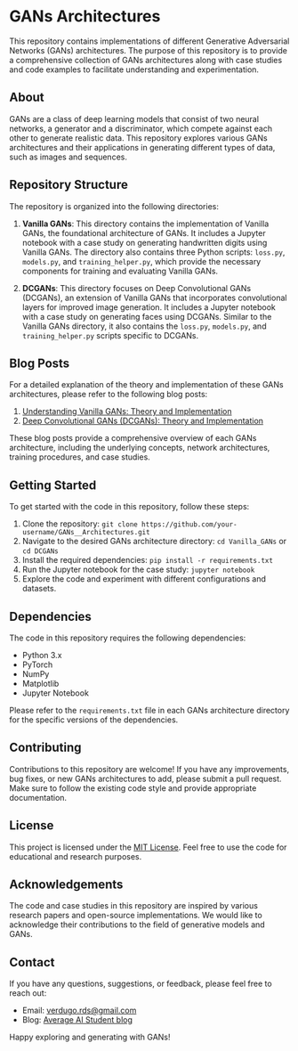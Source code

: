 # GANs Architectures

This repository contains implementations of different Generative Adversarial Networks (GANs) architectures. The purpose of this repository is to provide a comprehensive collection of GANs architectures along with case studies and code examples to facilitate understanding and experimentation.

## About

GANs are a class of deep learning models that consist of two neural networks, a generator and a discriminator, which compete against each other to generate realistic data. This repository explores various GANs architectures and their applications in generating different types of data, such as images and sequences.

## Repository Structure

The repository is organized into the following directories:

1. **Vanilla GANs**: This directory contains the implementation of Vanilla GANs, the foundational architecture of GANs. It includes a Jupyter notebook with a case study on generating handwritten digits using Vanilla GANs. The directory also contains three Python scripts: `loss.py`, `models.py`, and `training_helper.py`, which provide the necessary components for training and evaluating Vanilla GANs.

2. **DCGANs**: This directory focuses on Deep Convolutional GANs (DCGANs), an extension of Vanilla GANs that incorporates convolutional layers for improved image generation. It includes a Jupyter notebook with a case study on generating faces using DCGANs. Similar to the Vanilla GANs directory, it also contains the `loss.py`, `models.py`, and `training_helper.py` scripts specific to DCGANs.

## Blog Posts

For a detailed explanation of the theory and implementation of these GANs architectures, please refer to the following blog posts:

1. [Understanding Vanilla GANs: Theory and Implementation](https://averageaistudent.com/vanilla-gans/)
2. [Deep Convolutional GANs (DCGANs): Theory and Implementation](https://averageaistudent.com/dc-gans/)

These blog posts provide a comprehensive overview of each GANs architecture, including the underlying concepts, network architectures, training procedures, and case studies.

## Getting Started

To get started with the code in this repository, follow these steps:

1. Clone the repository: `git clone https://github.com/your-username/GANs__Architectures.git`
2. Navigate to the desired GANs architecture directory: `cd Vanilla_GANs` or `cd DCGANs`
3. Install the required dependencies: `pip install -r requirements.txt`
4. Run the Jupyter notebook for the case study: `jupyter notebook`
5. Explore the code and experiment with different configurations and datasets.

## Dependencies

The code in this repository requires the following dependencies:

- Python 3.x
- PyTorch
- NumPy
- Matplotlib
- Jupyter Notebook

Please refer to the `requirements.txt` file in each GANs architecture directory for the specific versions of the dependencies.

## Contributing

Contributions to this repository are welcome! If you have any improvements, bug fixes, or new GANs architectures to add, please submit a pull request. Make sure to follow the existing code style and provide appropriate documentation.

## License

This project is licensed under the [MIT License](link-to-license-file). Feel free to use the code for educational and research purposes.

## Acknowledgements

The code and case studies in this repository are inspired by various research papers and open-source implementations. We would like to acknowledge their contributions to the field of generative models and GANs.

## Contact

If you have any questions, suggestions, or feedback, please feel free to reach out:

- Email: verdugo.rds@gmail.com
- Blog: [Average AI Student blog](https://averageaistudent.com/)

Happy exploring and generating with GANs!
